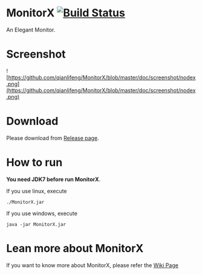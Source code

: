 # MonitorX [![Build Status](https://travis-ci.org/qianlifeng/MonitorX.svg?branch=dev)](https://travis-ci.org/qianlifeng/MonitorX)
An Elegant Monitor.

# Screenshot

![https://github.com/qianlifeng/MonitorX/blob/master/doc/screenshot/nodex.png](https://github.com/qianlifeng/MonitorX/blob/master/doc/screenshot/nodex.png)

# Download

Please download from [Release page](https://github.com/qianlifeng/MonitorX/releases).

# How to run

**You need JDK7 before run MonitorX**.   

If you use linux, execute  
```
./MonitorX.jar
```  

If you use windows, execute  
```
java -jar MonitorX.jar
```

# Lean more about MonitorX

If you want to know more about MonitorX, please refer the [Wiki Page](https://github.com/qianlifeng/MonitorX/wiki)
